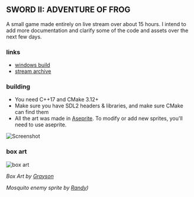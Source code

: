 ## SWORD II: ADVENTURE OF FROG
A small game made entirely on live stream over about 15 hours.
I intend to add more documentation and clarify some of the code and assets over the next few days.

### links
 - [windows build](https://github.com/NoelFB/tiny_link/releases/tag/v1.0.0)
 - [stream archive](https://twitch.tv/noelfb)
 
### building
  - You need C++17 and CMake 3.12+
  - Make sure you have SDL2 headers & libraries, and make sure CMake can find them
  - All the art was made in [Aseprite](https://www.aseprite.org/). To modify or add new sprites, you'll need to use aseprite.

![Screenshot](https://github.com/noelfb/tiny_link/raw/main/screenshot.png "Screenshot")

### box art
![box art](https://github.com/noelfb/tiny_link/raw/main/boxart.jpg "Box art by Grayson")

*Box Art by [Grayson](https://twitter.com/soft_rumpus/status/1345934041527144459/photo/1)*

*Mosquito enemy sprite by [Randy](https://twitter.com/RandyPGaul))*

